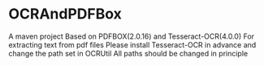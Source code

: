 # OCRAndPDFBox
A maven project
Based on PDFBOX(2.0.16) and Tesseract-OCR(4.0.0)
For extracting text from pdf files
Please install Tesseract-OCR in advance and change the path set in OCRUtil
All paths should be changed in principle
